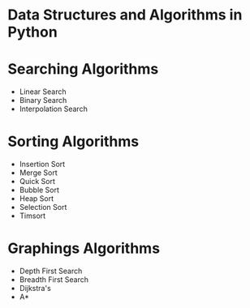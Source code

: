 # Data Structures and Algorithms in Python

# Searching Algorithms
- Linear Search
- Binary Search
- Interpolation Search

# Sorting Algorithms
- Insertion Sort
- Merge Sort
- Quick Sort
- Bubble Sort
- Heap Sort
- Selection Sort
- Timsort

# Graphings Algorithms
- Depth First Search
- Breadth First Search
- Dijkstra's
- A*
